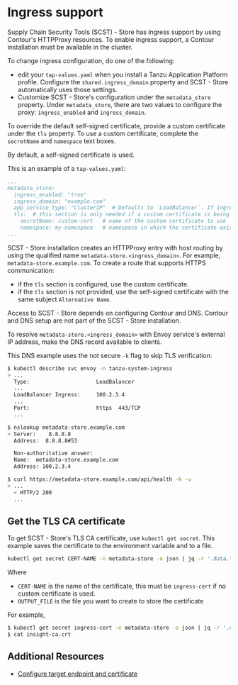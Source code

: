 # Ingress support

Supply Chain Security Tools (SCST) - Store has ingress support by using Contour's HTTPProxy resources.
To enable ingress support, a Contour installation must be available in the cluster.

To change ingress configuration, do one of the following: 

- edit your `tap-values.yaml` when you install a Tanzu Application 
Platform profile. Configure the `shared.ingress_domain` property and SCST - Store automatically uses
those settings.
- Customize SCST - Store's configuration under the `metadata_store` property. 
Under `metadata_store`, there are two values to configure the proxy: `ingress_enabled` and `ingress_domain`.

To override the default self-signed certificate, provide a custom certificate under the `tls` property.
To use a custom certificate, complete the `secretName` and `namespace` text boxes.

By default, a self-signed certificate is used.

This is an example of a `tap-values.yaml`:

```yaml
...
metadata_store:
  ingress_enabled: "true"
  ingress_domain: "example.com"
  app_service_type: "ClusterIP"  # Defaults to `LoadBalancer`. If ingress is enabled, set to `ClusterIP`.
  tls:  # this section is only needed if a custom certificate is being provided
    secretName: custom-cert   # name of the custom certificate to use
    namespace: my-namespace   # namespace in which the certificate exists
...
```

SCST - Store installation creates an HTTPProxy entry with host routing by using the qualified name `metadata-store.<ingress_domain>`.
For example, `metadata-store.example.com`. To create a route that supports HTTPS communication:

- if the `tls` section is configured, use the custom certificate.
- if the `tls` section is not provided, use the self-signed certificate with the same subject `Alternative Name`.

Access to SCST - Store depends 
on configuring Contour and DNS. Contour and DNS setup are not part of the SCST - Store installation.

To resolve `metadata-store.<ingress_domain>` with Envoy service's external IP address, make the DNS 
record available to clients.

This DNS example uses the not secure `-k` flag to skip TLS verification:

```bash
$ kubectl describe svc envoy -n tanzu-system-ingress
> ...
  Type:                     LoadBalancer
  ...
  LoadBalancer Ingress:     100.2.3.4
  ...
  Port:                     https  443/TCP
  ...

$ nslookup metadata-store.example.com
> Server:    8.8.8.8
  Address:  8.8.8.8#53

  Non-authoritative answer:
  Name:  metadata-store.example.com
  Address: 100.2.3.4

$ curl https://metadata-store.example.com/api/health -k -v
> ...
  < HTTP/2 200
  ...
```

## <a id="tls"></a>Get the TLS CA certificate

To get SCST - Store's TLS CA certificate, use `kubectl get secret`. 
This example saves the certificate to the environment variable and to a file.

```bash
kubectl get secret CERT-NAME -n metadata-store -o json | jq -r '.data."ca.crt"' | base64 -d > OUTPUT_FILE
```

Where

* `CERT-NAME` is the name of the certificate, this must be `ingress-cert` if no custom certificate is used.
* `OUTPUT_FILE` is the file you want to create to store the certificate

For example,

```bash
$ kubectl get secret ingress-cert -n metadata-store -o json | jq -r '.data."ca.crt"' | base64 -d > insight-ca.crt
$ cat insight-ca.crt
```

## Additional Resources

* [Configure target endpoint and certificate](using-encryption-and-connection.hbs.md)
